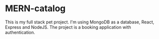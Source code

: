 # MERN-catalog
This is my full stack pet project. I'm using MongoDB as a database, React, Express and NodeJS. The project is a booking application with authentication.
